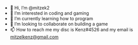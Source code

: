 - 👋 Hi, I’m @mitzek2
- 👀 I’m interested in coding and gaming
- 🌱 I’m currently learning how to program
- 💞️ I’m looking to collaborate on building a game 
- 📫 How to reach me my disc is Kenz#4526 and my email is mitzelkenz@gmail.com 

<!---
mitzek2/mitzek2 is a ✨ special ✨ repository because its `README.md` (this file) appears on your GitHub profile.
You can click the Preview link to take a look at your changes.
--->

